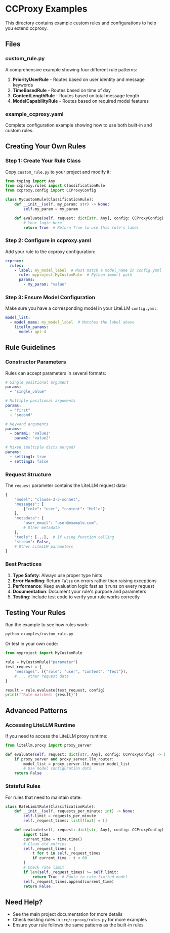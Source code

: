 # CCProxy Examples

This directory contains example custom rules and configurations to help you extend ccproxy.

## Files

### custom_rule.py
A comprehensive example showing four different rule patterns:

1. **PriorityUserRule** - Routes based on user identity and message keywords
2. **TimeBasedRule** - Routes based on time of day
3. **ContentLengthRule** - Routes based on total message length
4. **ModelCapabilityRule** - Routes based on required model features

### example_ccproxy.yaml
Complete configuration example showing how to use both built-in and custom rules.

## Creating Your Own Rules

### Step 1: Create Your Rule Class

Copy `custom_rule.py` to your project and modify it:

```python
from typing import Any
from ccproxy.rules import ClassificationRule
from ccproxy.config import CCProxyConfig

class MyCustomRule(ClassificationRule):
    def __init__(self, my_param: str) -> None:
        self.my_param = my_param

    def evaluate(self, request: dict[str, Any], config: CCProxyConfig) -> bool:
        # Your logic here
        return True  # Return True to use this rule's label
```

### Step 2: Configure in ccproxy.yaml

Add your rule to the ccproxy configuration:

```yaml
ccproxy:
  rules:
    - label: my_model_label  # Must match a model_name in config.yaml
      rule: myproject.MyCustomRule  # Python import path
      params:
        - my_param: "value"
```

### Step 3: Ensure Model Configuration

Make sure you have a corresponding model in your LiteLLM `config.yaml`:

```yaml
model_list:
  - model_name: my_model_label  # Matches the label above
    litellm_params:
      model: gpt-4
```

## Rule Guidelines

### Constructor Parameters

Rules can accept parameters in several formats:

```yaml
# Single positional argument
params:
  - "single_value"

# Multiple positional arguments
params:
  - "first"
  - "second"

# Keyword arguments
params:
  - param1: "value1"
    param2: "value2"

# Mixed (multiple dicts merged)
params:
  - setting1: true
  - setting2: false
```

### Request Structure

The `request` parameter contains the LiteLLM request data:

```python
{
    "model": "claude-3-5-sonnet",
    "messages": [
        {"role": "user", "content": "Hello"}
    ],
    "metadata": {
        "user_email": "user@example.com",
        # Other metadata
    },
    "tools": [...],  # If using function calling
    "stream": False,
    # Other LiteLLM parameters
}
```

### Best Practices

1. **Type Safety**: Always use proper type hints
2. **Error Handling**: Return `False` on errors rather than raising exceptions
3. **Performance**: Keep evaluation logic fast as it runs on every request
4. **Documentation**: Document your rule's purpose and parameters
5. **Testing**: Include test code to verify your rule works correctly

## Testing Your Rules

Run the example to see how rules work:

```bash
python examples/custom_rule.py
```

Or test in your own code:

```python
from myproject import MyCustomRule

rule = MyCustomRule("parameter")
test_request = {
    "messages": [{"role": "user", "content": "Test"}],
    # ... other request data
}

result = rule.evaluate(test_request, config)
print(f"Rule matched: {result}")
```

## Advanced Patterns

### Accessing LiteLLM Runtime

If you need to access the LiteLLM proxy runtime:

```python
from litellm.proxy import proxy_server

def evaluate(self, request: dict[str, Any], config: CCProxyConfig) -> bool:
    if proxy_server and proxy_server.llm_router:
        model_list = proxy_server.llm_router.model_list
        # Use model configuration data
    return False
```

### Stateful Rules

For rules that need to maintain state:

```python
class RateLimitRule(ClassificationRule):
    def __init__(self, requests_per_minute: int) -> None:
        self.limit = requests_per_minute
        self._request_times: list[float] = []

    def evaluate(self, request: dict[str, Any], config: CCProxyConfig) -> bool:
        import time
        current_time = time.time()
        # Clean old entries
        self._request_times = [
            t for t in self._request_times
            if current_time - t < 60
        ]
        # Check rate limit
        if len(self._request_times) >= self.limit:
            return True  # Route to rate-limited model
        self._request_times.append(current_time)
        return False
```

## Need Help?

- See the main project documentation for more details
- Check existing rules in `src/ccproxy/rules.py` for more examples
- Ensure your rule follows the same patterns as the built-in rules
